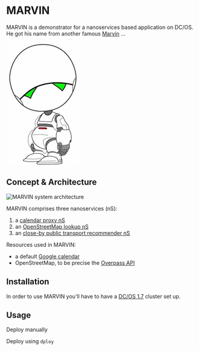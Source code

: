 # MARVIN

MARVIN is a demonstrator for a nanoservices based application on DC/OS. He got his name from another famous [Marvin](http://hitchhikers.wikia.com/wiki/Marvin) …

![MARVIN logo](img/marvin.jpg)

## Concept & Architecture

![MARVIN system architecture](img/sysarch.jpg)

MARVIN comprises three nanoservices (nS):

1. a [calendar proxy nS](nS1/)
1. an [OpenStreetMap lookup nS](nS2/)
1. an [close-by public transport recommender nS](nS3/)

Resources used in MARVIN:

- a default [Google calendar](https://calendar.google.com/calendar/ical/r5sj91351jcgb0gul5h0tvou7o%40group.calendar.google.com/public/basic.ics)
- OpenStreetMap, to be precise the [Overpass API](http://wiki.openstreetmap.org/wiki/Overpass_API/)


## Installation

In order to use MARVIN you'll have to have a [DC/OS 1.7](https://dcos.io/releases/1.7.0/) cluster set up.

## Usage

Deploy manually

Deploy using `dploy`
